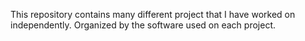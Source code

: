 This repository contains many different project that I have worked on independently. Organized by the software used on each project. 
